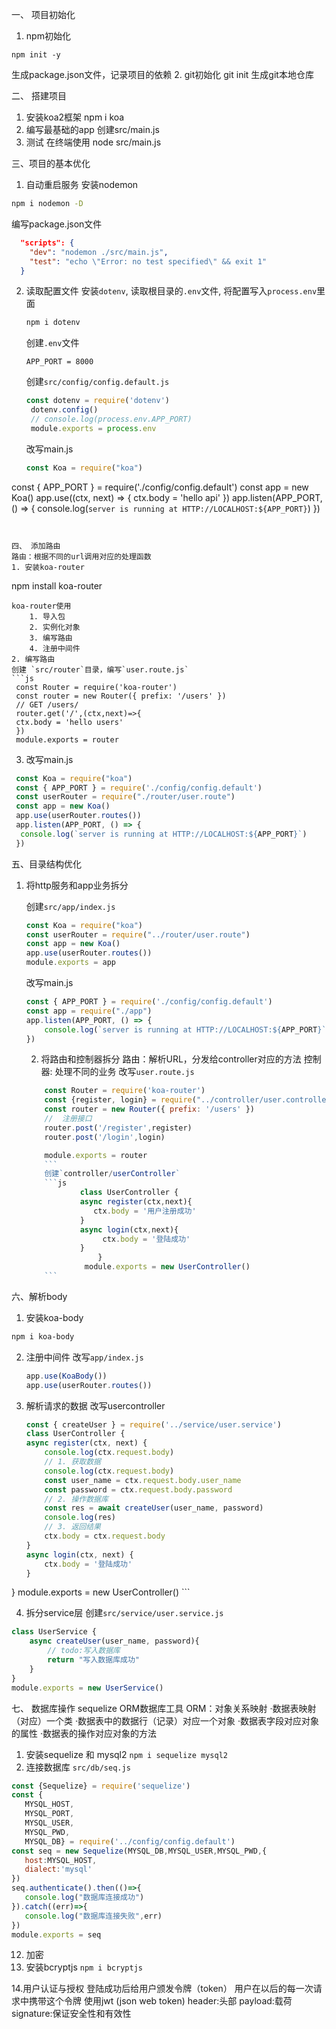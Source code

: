 一、 项目初始化
1. npm初始化
```
npm init -y
```
生成package.json文件，记录项目的依赖
2. git初始化
git init 
生成git本地仓库

二、 搭建项目
1. 安装koa2框架
npm i koa 
2. 编写最基础的app
创建src/main.js
3. 测试
在终端使用 node src/main.js 

三、项目的基本优化
1. 自动重启服务
安装nodemon 
```BASH
npm i nodemon -D
```
编写package.json文件
```json
  "scripts": {
    "dev": "nodemon ./src/main.js",
    "test": "echo \"Error: no test specified\" && exit 1"
  }
```
2. 读取配置文件
	安装`dotenv`, 读取根目录的`.env`文件, 将配置写入`process.env`里面
   ```bash
   npm i dotenv
   ```
   创建`.env`文件
   ```
   APP_PORT = 8000
   ```
   创建`src/config/config.default.js`
   ```js
   const dotenv = require('dotenv')
	dotenv.config()
	// console.log(process.env.APP_PORT)
	module.exports = process.env
   ```
   改写main.js
   ```js
   const Koa = require("koa")
const { APP_PORT } = require('./config/config.default')
const app = new Koa()
app.use((ctx, next) => {
    ctx.body = 'hello api'
})
app.listen(APP_PORT, () => {
    console.log(`server is running at HTTP://LOCALHOST:${APP_PORT}`)
})
   ```
   

   四、 添加路由
   路由：根据不同的url调用对应的处理函数
   1. 安装koa-router
   ```
   npm install koa-router
   ```
   koa-router使用
       1. 导入包
       2. 实例化对象
       3. 编写路由
       4. 注册中间件
   2. 编写路由
   创建 `src/router`目录，编写`user.route.js`
   ```js
   	const Router = require('koa-router')
	const router = new Router({ prefix: '/users' })
	// GET /users/
	router.get('/',(ctx,next)=>{
    ctx.body = 'hello users'
	})
	module.exports = router
   ```
   3. 改写main.js
   
   ```js
    const Koa = require("koa")
    const { APP_PORT } = require('./config/config.default')
    const userRouter = require("./router/user.route")
    const app = new Koa()
    app.use(userRouter.routes()) 
    app.listen(APP_PORT, () => {
     console.log(`server is running at HTTP://LOCALHOST:${APP_PORT}`)
    })
   ```

五、目录结构优化
1. 将http服务和app业务拆分

	创建`src/app/index.js`

    ```js
    const Koa = require("koa")
	const userRouter = require("../router/user.route")
	const app = new Koa()
	app.use(userRouter.routes())
	module.exports = app
	```
    改写main.js

    ```js
    const { APP_PORT } = require('./config/config.default')
    const app = require("./app")
    app.listen(APP_PORT, () => {
        console.log(`server is running at HTTP://LOCALHOST:${APP_PORT}`)
    })
    ```

   2. 将路由和控制器拆分
	路由：解析URL，分发给controller对应的方法
    控制器: 处理不同的业务
    改写`user.route.js`

    ```js
        const Router = require('koa-router')
        const {register, login} = require("../controller/user.controller")
        const router = new Router({ prefix: '/users' })
        //  注册接口
        router.post('/register',register)
        router.post('/login',login)

        module.exports = router
        ```
        创建`controller/userController`
        ```js
                class UserController {
                async register(ctx,next){
                   ctx.body = '用户注册成功'
                }
                async login(ctx,next){
                     ctx.body = '登陆成功'
                }
                    }
                 module.exports = new UserController()
    	```


六、解析body
1. 安装koa-body
```bash
npm i koa-body
```
2. 注册中间件
改写`app/index.js`

    ```js
    app.use(KoaBody())
    app.use(userRouter.routes())
    ```
3. 解析请求的数据
	改写usercontroller
	```js
    const { createUser } = require('../service/user.service')
	class UserController {
    async register(ctx, next) {
        console.log(ctx.request.body)
        // 1. 获取数据
        console.log(ctx.request.body)
        const user_name = ctx.request.body.user_name
        const password = ctx.request.body.password
        // 2. 操作数据库
        const res = await createUser(user_name, password)
        console.log(res)
        // 3. 返回结果
        ctx.body = ctx.request.body
    }
    async login(ctx, next) {
        ctx.body = '登陆成功'
    }
}
module.exports = new UserController()
    ```

4. 拆分service层
创建`src/service/user.service.js`

```js
class UserService {
    async createUser(user_name, password){
        // todo:写入数据库
        return "写入数据库成功"
    }
}
module.exports = new UserService()
```
七、 数据库操作
sequelize ORM数据库工具
ORM：对象关系映射
 ·数据表映射（对应）一个类
 ·数据表中的数据行（记录）对应一个对象
 ·数据表字段对应对象的属性
 ·数据表的操作对应对象的方法
 1. 安装sequelize 和 mysql2
 `npm i sequelize mysql2`
 2. 连接数据库
 `src/db/seq.js`
 ```js
 const {Sequelize} = require('sequelize')
const {
    MYSQL_HOST,
    MYSQL_PORT,
    MYSQL_USER,
    MYSQL_PWD,
    MYSQL_DB} = require('../config/config.default')
const seq = new Sequelize(MYSQL_DB,MYSQL_USER,MYSQL_PWD,{
    host:MYSQL_HOST,
    dialect:'mysql'
})
seq.authenticate().then(()=>{
    console.log("数据库连接成功")
}).catch((err)=>{
    console.log("数据库连接失败",err)
})
module.exports = seq
 ```
 12. 加密
 1. 安装bcryptjs
 `npm i bcryptjs`
 
 14.用户认证与授权
 登陆成功后给用户颁发令牌（token）
 用户在以后的每一次请求中携带这个令牌
 使用jwt (json web token)
 header:头部
 payload:载荷
 signature:保证安全性和有效性